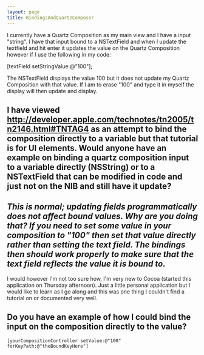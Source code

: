 ```yaml
---
layout: page
title: BindingsAndQuartzComposer
---
```




I currently have a Quartz Composition as my main view and I have a input "string".  I have that input bound to a NSTextField and when I update the textfield and hit enter it updates the value on the Quartz Composition however if I use the following in my code:

[textField setStringValue:@"100"];

The NSTextField displays the value 100 but it does not update my Quartz Composition with that value.  If I am to erase "100" and type it in myself the display will then update and display.

I have viewed http://developer.apple.com/technotes/tn2005/tn2146.html#TNTAG4 as an attempt to bind the composition directly to a variable but that tutorial is for UI elements.  Would anyone have an example on binding a quartz composition input to a variable directly (NSString) or to a NSTextField that can be modified in code and just not on the NIB and still have it update?
----

*This is normal; updating fields programmatically does not affect bound values. Why are you doing that? If you need to set some value in your composition to "100" then set that value directly rather than setting the text field. The bindings then should work properly to make sure that the text field reflects the value it is bound to.*
----
I would however I'm not too sure how, I'm very new to Cocoa (started this application on Thursday afternoon).  Just a little personal application but I would like to learn as I go along and this was one thing I couldn't find a tutorial on or documented very well.

Do you have an example of how I could bind the input on the composition directly to the value?
----

    [yourCompositionController setValue:@"100" forKeyPath:@"theBoundKeyHere"]

